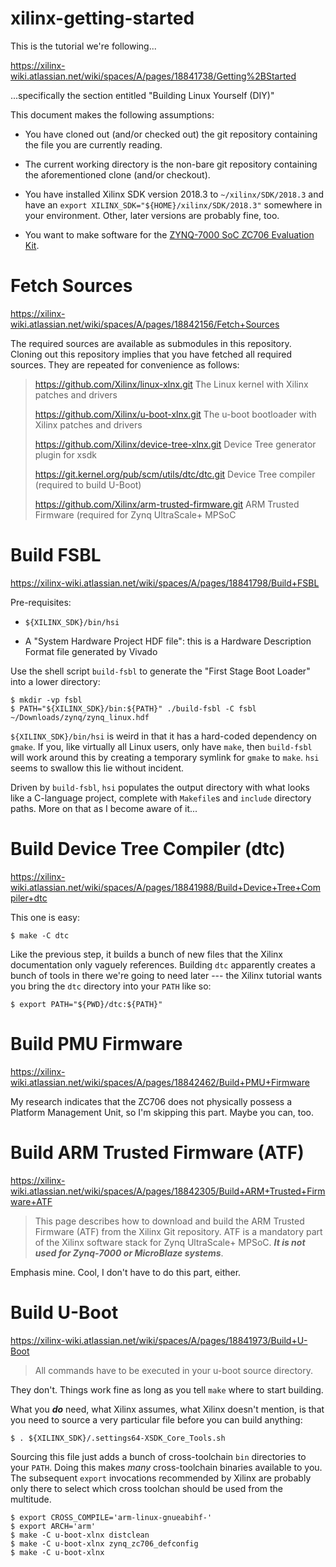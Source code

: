 xilinx-getting-started
======================

This is the tutorial we're following...

https://xilinx-wiki.atlassian.net/wiki/spaces/A/pages/18841738/Getting%2BStarted

...specifically the section entitled "Building Linux Yourself (DIY)"

This document makes the following assumptions:

* You have cloned out (and/or checked out) the git repository containing the
  file you are currently reading.

* The current working directory is the non-bare git repository containing the
  aforementioned clone (and/or checkout).

* You have installed Xilinx SDK version 2018.3 to `~/xilinx/SDK/2018.3` and
  have an `export XILINX_SDK="${HOME}/xilinx/SDK/2018.3"` somewhere in your
  environment. Other, later versions are probably fine, too.

* You want to make software for the [ZYNQ-7000 SoC ZC706 Evaluation Kit][zc706].

# Fetch Sources

https://xilinx-wiki.atlassian.net/wiki/spaces/A/pages/18842156/Fetch+Sources

The required sources are available as submodules in this repository. Cloning
out this repository implies that you have fetched all required sources. They
are repeated for convenience as follows:

> https://github.com/Xilinx/linux-xlnx.git
> 	The Linux kernel with Xilinx patches and drivers
>
> https://github.com/Xilinx/u-boot-xlnx.git
> 	The u-boot bootloader with Xilinx patches and drivers
>
> https://github.com/Xilinx/device-tree-xlnx.git
> 	Device Tree generator plugin for xsdk
>
> https://git.kernel.org/pub/scm/utils/dtc/dtc.git
> 	Device Tree compiler (required to build U-Boot)
>
> https://github.com/Xilinx/arm-trusted-firmware.git
> 	ARM Trusted Firmware (required for Zynq UltraScale+ MPSoC

# Build FSBL

https://xilinx-wiki.atlassian.net/wiki/spaces/A/pages/18841798/Build+FSBL

Pre-requisites:

* `${XILINX_SDK}/bin/hsi`

* A "System Hardware Project HDF file": this is a Hardware Description Format
  file generated by Vivado

Use the shell script `build-fsbl` to generate the "First Stage Boot Loader"
into a lower directory:

    $ mkdir -vp fsbl
    $ PATH="${XILINX_SDK}/bin:${PATH}" ./build-fsbl -C fsbl ~/Downloads/zynq/zynq_linux.hdf

`${XILINX_SDK}/bin/hsi` is weird in that it has a hard-coded dependency on
`gmake`. If you, like virtually all Linux users, only have `make`, then
`build-fsbl` will work around this by creating a temporary symlink for `gmake`
to `make`. `hsi` seems to swallow this lie without incident.

Driven by `build-fsbl`, `hsi` populates the output directory with what looks
like a C-language project, complete with `Makefile`s and `include` directory
paths. More on that as I become aware of it...

# Build Device Tree Compiler (dtc)

https://xilinx-wiki.atlassian.net/wiki/spaces/A/pages/18841988/Build+Device+Tree+Compiler+dtc

This one is easy:

    $ make -C dtc

Like the previous step, it builds a bunch of new files that the Xilinx
documentation only vaguely references. Building `dtc` apparently creates a
bunch of tools in there we're going to need later --- the Xilinx tutorial wants
you bring the `dtc` directory into your `PATH` like so:

    $ export PATH="${PWD}/dtc:${PATH}"

# Build PMU Firmware

https://xilinx-wiki.atlassian.net/wiki/spaces/A/pages/18842462/Build+PMU+Firmware

My research indicates that the ZC706 does not physically possess a Platform
Management Unit, so I'm skipping this part. Maybe you can, too.

# Build ARM Trusted Firmware (ATF)

https://xilinx-wiki.atlassian.net/wiki/spaces/A/pages/18842305/Build+ARM+Trusted+Firmware+ATF

> This page describes how to download and build the ARM Trusted Firmware (ATF)
> from the Xilinx Git repository. ATF is a mandatory part of the Xilinx
> software stack for Zynq UltraScale+ MPSoC. **_It is not used for Zynq-7000 or
> MicroBlaze systems_**.

Emphasis mine. Cool, I don't have to do this part, either.

# Build U-Boot

https://xilinx-wiki.atlassian.net/wiki/spaces/A/pages/18841973/Build+U-Boot

> All commands have to be executed in your u-boot source directory.

They don't. Things work fine as long as you tell `make` where to start
building.

What you **_do_** need, what Xilinx assumes, what Xilinx doesn't mention, is
that you need to source a very particular file before you can build anything:

    $ . ${XILINX_SDK}/.settings64-XSDK_Core_Tools.sh
    
Sourcing this file just adds a bunch of cross-toolchain `bin` directories to
your `PATH`. Doing this makes _many_ cross-toolchain binaries available to
you. The subsequent `export` invocations recommended by Xilinx are probably
only there to select which cross toolchan should be used from the multitude.

    $ export CROSS_COMPILE='arm-linux-gnueabihf-'
    $ export ARCH='arm'
    $ make -C u-boot-xlnx distclean
    $ make -C u-boot-xlnx zynq_zc706_defconfig
    $ make -C u-boot-xlnx


[zc706]:https://www.xilinx.com/products/boards-and-kits/ek-z7-zc706-g.html
